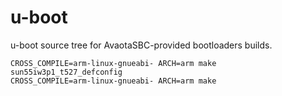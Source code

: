 # u-boot 

u-boot source tree for AvaotaSBC-provided bootloaders builds.

```
CROSS_COMPILE=arm-linux-gnueabi- ARCH=arm make sun55iw3p1_t527_defconfig
CROSS_COMPILE=arm-linux-gnueabi- ARCH=arm make
```